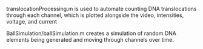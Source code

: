 translocationProcessing.m is used to automate counting DNA translocations through each channel, which is plotted alongside the video, intensities, voltage, and current

BallSimulation/ballSimulation.m creates a simulation of random DNA elements being generated and moving through channels over time.
